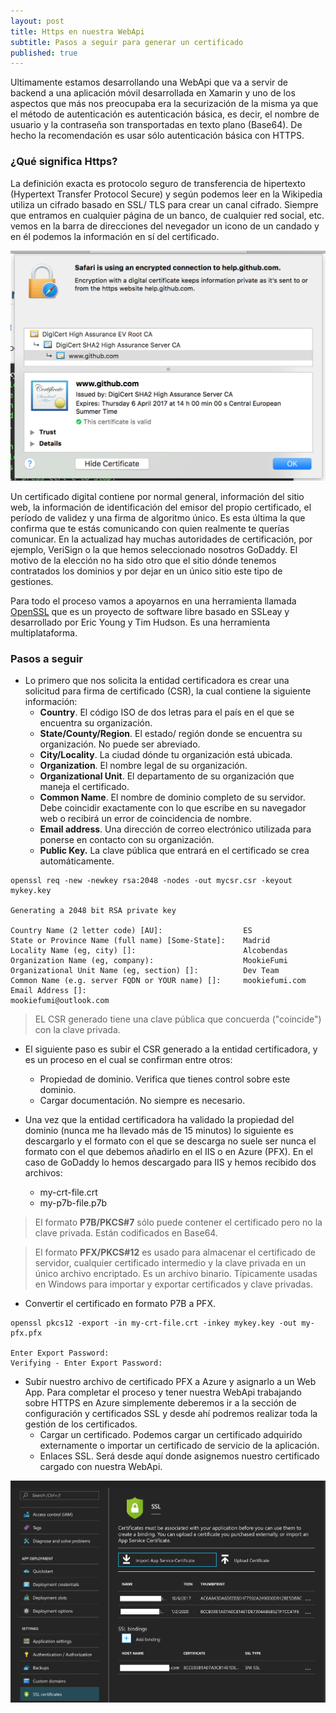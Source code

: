 ```yaml
---
layout: post
title: Https en nuestra WebApi
subtitle: Pasos a seguir para generar un certificado
published: true
---
```


Ultimamente estamos desarrollando una WebApi que va a servir de backend a una aplicación móvil desarrollada en Xamarin y uno de los aspectos que más nos preocupaba era la securización de la misma ya que el método de autenticación es autenticación básica, es decir, el nombre de usuario y la contraseña son transportadas en texto plano (Base64). De hecho la recomendación es usar sólo autenticación básica con HTTPS.

### ¿Qué significa Https? 
La definición exacta es protocolo seguro de transferencia de hipertexto (Hypertext Transfer Protocol Secure) y según podemos leer en la Wikipedia utiliza un cifrado basado en SSL/ TLS para crear un canal cifrado. Siempre que entramos en cualquier página de un banco, de cualquier red social, etc. vemos en la barra de direcciones del nevegador un icono de un candado y en él podemos la información en sí del certificado.

<img src="images/https-info.png" alt="https" class="img-thumbnail"/>

Un certificado digital contiene por normal general, información del sitio web, la información de identificación del emisor del propio certificado, el período de validez y una firma de algoritmo único. Es esta última la que confirma que te estás comunicando con quien realmente te querías comunicar. En la actualizad hay muchas autoridades de certificación, por ejemplo, VeriSign o la que hemos seleccionado nosotros GoDaddy. El motivo de la elección no ha sido otro que el sitio dónde tenemos contratados los dominios y por dejar en un único sitio este tipo de gestiones.

Para todo el proceso vamos a apoyarnos en una herramienta llamada [OpenSSL](https://www.openssl.org) que es un proyecto de software libre basado en SSLeay y desarrollado por Eric Young y Tim Hudson. Es una herramienta multiplataforma.

### Pasos a seguir

* Lo primero que nos solicita la entidad certificadora es crear una solicitud para firma de certificado (CSR), la cual contiene la siguiente información:
    * **Country**. El código ISO de dos letras para el país en el que se encuentra su organización.
    * **State/County/Region**. El estado/ región donde se encuentra su organización. No puede ser abreviado.
    * **City/Locality**. La ciudad dónde tu organización está ubicada.
    * **Organization**. El nombre legal de su organización.
    * **Organizational Unit**. El departamento de su organización que maneja el certificado.
    * **Common Name**. El nombre de dominio completo de su servidor. Debe coincidir exactamente con lo que escribe en su navegador web o recibirá un error de coincidencia de nombre.    
    * **Email address**. Una dirección de correo electrónico utilizada para ponerse en contacto con su organización. 
    * **Public Key.** La clave pública que entrará en el certificado se crea automáticamente.

```
openssl req -new -newkey rsa:2048 -nodes -out mycsr.csr -keyout mykey.key

Generating a 2048 bit RSA private key

Country Name (2 letter code) [AU]:                  ES
State or Province Name (full name) [Some-State]:    Madrid
Locality Name (eg, city) []:                        Alcobendas
Organization Name (eg, company):                    MookieFumi
Organizational Unit Name (eg, section) []:          Dev Team
Common Name (e.g. server FQDN or YOUR name) []:     mookiefumi.com
Email Address []:                                   mookiefumi@outlook.com

```

> EL CSR generado tiene una clave pública que concuerda ("coincide") con la clave privada.

* El siguiente paso es subir el CSR generado a la entidad certificadora, y es un proceso en el cual se confirman entre otros:
	* Propiedad de dominio. Verifica que tienes control sobre este dominio.
	* Cargar documentación. No siempre es necesario.

* Una vez que la entidad certificadora ha validado la propiedad del dominio (nunca me ha llevado más de 15 minutos) lo siguiente es descargarlo y el formato con el que se descarga no suele ser nunca el formato con el que debemos añadirlo en el IIS o en Azure (PFX). En el caso de GoDaddy lo hemos descargado para IIS y hemos recibido dos archivos:
    * my-crt-file.crt
    * my-p7b-file.p7b

> El formato **P7B/PKCS#7** sólo puede contener el certificado pero no la clave privada. Están codificados en Base64.

> El formato **PFX/PKCS#12** es usado para almacenar el certificado de servidor, cualquier certificado intermedio y la clave privada en un único archivo encriptado. Es un archivo binario. Típicamente usadas en Windows para importar y exportar certificados y clave privadas.

* Convertir el certificado en formato P7B a PFX.

```
openssl pkcs12 -export -in my-crt-file.crt -inkey mykey.key -out my-pfx.pfx

Enter Export Password:
Verifying - Enter Export Password:

```

* Subir nuestro archivo de certificado PFX a Azure y asignarlo a un Web App.
Para completar el proceso y tener nuestra WebApi trabajando sobre HTTPS en Azure simplemente deberemos ir a la sección de configuración y certificados SSL y desde ahí podremos realizar toda la gestión de los certificados.
    * Cargar un certificado. Podemos cargar un certificado adquirido externamente o importar un certificado de servicio de la aplicación.
    * Enlaces SSL. Será desde aquí donde asignemos nuestro certificado cargado con nuestra WebApi.

<img src="images/https-azure.png" alt="https" class="img-thumbnail"/>